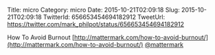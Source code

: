 Title: micro
Category: micro
Date: 2015-10-21T02:09:18
Slug: 2015-10-21T02:09:18
TwitterId: 656653454694182912
TweetUrl: https://twitter.com/mark_philpot/status/656653454694182912

How To Avoid Burnout [http://mattermark.com/how-to-avoid-burnout/](http://mattermark.com/how-to-avoid-burnout/) [@mattermark](https://twitter.com/mattermark)